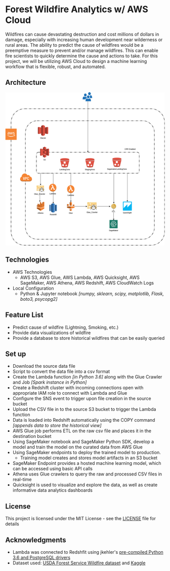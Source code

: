 # Forest Wildfire Analytics w/ AWS Cloud
Wildfires can cause devastating destruction and cost millions of dollars in damage, especially with increasing human development near wilderness or rural areas. The ability to predict the cause of wildfires would be a preemptive measure to prevent and/or manage wildfires. This can enable fire scientists to quickly determine the cause and actions to take. For this project, we will be utilizing AWS Cloud to design a machine learning workflow that is flexible, robust, and automated.



## Architecture
![](images/CMPE_266_Architecture.png)

##  Technologies
- AWS Technologies
  - AWS S3, AWS Glue, AWS Lambda, AWS Quicksight, AWS SageMaker, AWS Athena, AWS Redshift, AWS CloudWatch Logs
- Local Configuration
  - Python & Jupyter notebook *[numpy, sklearn, scipy, matplotlib, Flask, boto3, psycopg2]*

## Feature List
- Predict cause of wildfire (Lightning, Smoking, etc.)
- Provide data visualizations of wildfire
- Provide a database to store historical wildfires that can be easily queried

## Set up
- Download the source data file
- Script to convert the data file into a csv format
- Create the Lambda function *[in Python 3.6]* along with the Glue Crawler and Job *[Spark instance in Python]*
- Create a Redshift cluster with incoming connections open with appropriate IAM role to connect with Lambda and Glue
- Configure the SNS event to trigger upon file creation in the source bucket
- Upload the CSV file in to the source S3 bucket to trigger the Lambda function
- Data is loaded into Redshift automatically using the COPY command *[appends data to store the historical view]*
- AWS Glue job performs ETL on the raw csv file and places it in the destination bucket
- Using SageMaker notebook and SageMaker Python SDK, develop a model and train the model on the curated data from AWS Glue
- Using SageMaker endpoints to deploy the trained model to production.
  - Training model creates and stores model artifacts in an S3 bucket
- SageMaker Endpoint provides a hosted machine learning model, which can be accessed using basic API calls
- Athena uses Glue crawlers to query the raw and processed CSV files in real-time
- Quicksight is used to visualize and explore the data, as well as create informative data analytics dashboards

## License
This project is licensed under the MIT License - see the [LICENSE](LICENSE) file for details

## Acknowledgments
- Lambda was connected to Redshfit using jkehler's [pre-compiled Python 3.6 and PostgreSQL drivers](https://github.com/jkehler/awslambda-psycopg2)
- Dataset used: [USDA Forest Service Wildfire dataset](https://www.fs.usda.gov/rds/archive/Product/RDS-2013-0009.4/) and [Kaggle](https://www.kaggle.com/rtatman/188-million-us-wildfires)
